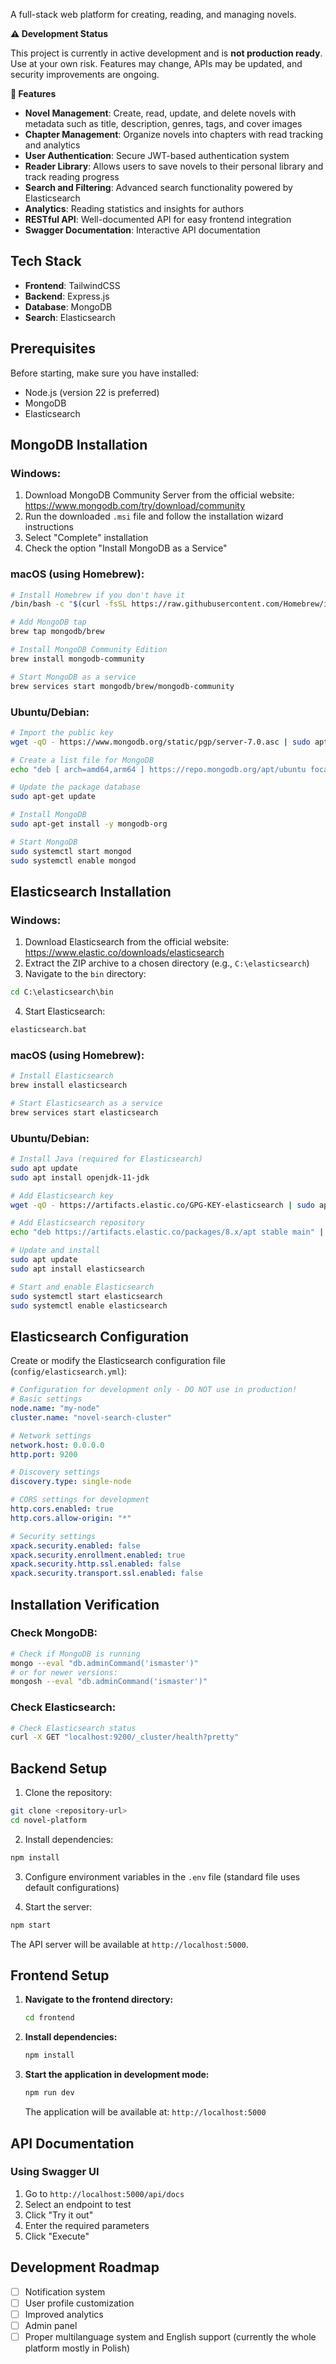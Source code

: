 A full-stack web platform for creating, reading, and managing novels. 

**⚠️ Development Status**

This project is currently in active development and is **not production ready**. Use at your own risk. Features may change, APIs may be updated, and security improvements are ongoing.

**🚀 Features**

* **Novel Management**: Create, read, update, and delete novels with metadata such as title, description, genres, tags, and cover images
* **Chapter Management**: Organize novels into chapters with read tracking and analytics
* **User Authentication**: Secure JWT-based authentication system
* **Reader Library**: Allows users to save novels to their personal library and track reading progress
* **Search and Filtering**: Advanced search functionality powered by Elasticsearch
* **Analytics**: Reading statistics and insights for authors
* **RESTful API**: Well-documented API for easy frontend integration
* **Swagger Documentation**: Interactive API documentation

## Tech Stack

- **Frontend**: TailwindCSS
- **Backend**: Express.js
- **Database**: MongoDB
- **Search**: Elasticsearch

## Prerequisites

Before starting, make sure you have installed:
* Node.js (version 22 is preferred)
* MongoDB
* Elasticsearch

## MongoDB Installation

### Windows:
1. Download MongoDB Community Server from the official website: https://www.mongodb.com/try/download/community
2. Run the downloaded `.msi` file and follow the installation wizard instructions
3. Select "Complete" installation
4. Check the option "Install MongoDB as a Service"

### macOS (using Homebrew):
```bash
# Install Homebrew if you don't have it
/bin/bash -c "$(curl -fsSL https://raw.githubusercontent.com/Homebrew/install/HEAD/install.sh)"

# Add MongoDB tap
brew tap mongodb/brew

# Install MongoDB Community Edition
brew install mongodb-community

# Start MongoDB as a service
brew services start mongodb/brew/mongodb-community
```

### Ubuntu/Debian:
```bash
# Import the public key
wget -qO - https://www.mongodb.org/static/pgp/server-7.0.asc | sudo apt-key add -

# Create a list file for MongoDB
echo "deb [ arch=amd64,arm64 ] https://repo.mongodb.org/apt/ubuntu focal/mongodb-org/7.0 multiverse" | sudo tee /etc/apt/sources.list.d/mongodb-org-7.0.list

# Update the package database
sudo apt-get update

# Install MongoDB
sudo apt-get install -y mongodb-org

# Start MongoDB
sudo systemctl start mongod
sudo systemctl enable mongod
```

## Elasticsearch Installation

### Windows:
1. Download Elasticsearch from the official website: https://www.elastic.co/downloads/elasticsearch
2. Extract the ZIP archive to a chosen directory (e.g., `C:\elasticsearch`)
3. Navigate to the `bin` directory:
```cmd
cd C:\elasticsearch\bin
```
4. Start Elasticsearch:
```cmd
elasticsearch.bat
```

### macOS (using Homebrew):
```bash
# Install Elasticsearch
brew install elasticsearch

# Start Elasticsearch as a service
brew services start elasticsearch
```

### Ubuntu/Debian:
```bash
# Install Java (required for Elasticsearch)
sudo apt update
sudo apt install openjdk-11-jdk

# Add Elasticsearch key
wget -qO - https://artifacts.elastic.co/GPG-KEY-elasticsearch | sudo apt-key add -

# Add Elasticsearch repository
echo "deb https://artifacts.elastic.co/packages/8.x/apt stable main" | sudo tee /etc/apt/sources.list.d/elastic-8.x.list

# Update and install
sudo apt update
sudo apt install elasticsearch

# Start and enable Elasticsearch
sudo systemctl start elasticsearch
sudo systemctl enable elasticsearch
```

## Elasticsearch Configuration

Create or modify the Elasticsearch configuration file (`config/elasticsearch.yml`):
```yaml
# Configuration for development only - DO NOT use in production!
# Basic settings
node.name: "my-node"
cluster.name: "novel-search-cluster"

# Network settings
network.host: 0.0.0.0
http.port: 9200

# Discovery settings
discovery.type: single-node

# CORS settings for development
http.cors.enabled: true
http.cors.allow-origin: "*"

# Security settings
xpack.security.enabled: false
xpack.security.enrollment.enabled: true
xpack.security.http.ssl.enabled: false
xpack.security.transport.ssl.enabled: false
```

## Installation Verification

### Check MongoDB:
```bash
# Check if MongoDB is running
mongo --eval "db.adminCommand('ismaster')"
# or for newer versions:
mongosh --eval "db.adminCommand('ismaster')"
```

### Check Elasticsearch:
```bash
# Check Elasticsearch status
curl -X GET "localhost:9200/_cluster/health?pretty"
```

## Backend Setup

1. Clone the repository:
```bash
git clone <repository-url>
cd novel-platform
```

2. Install dependencies:
```bash
npm install
```

3. Configure environment variables in the `.env` file (standard file uses default configurations)

4. Start the server:
```bash
npm start
```

The API server will be available at `http://localhost:5000`.

## Frontend Setup

1. **Navigate to the frontend directory:**
   ```bash
   cd frontend
   ```

2. **Install dependencies:**
   ```bash
   npm install
   ```

3. **Start the application in development mode:**
   ```bash
   npm run dev
   ```

   The application will be available at: `http://localhost:5000`

## API Documentation

### Using Swagger UI
1. Go to `http://localhost:5000/api/docs`
2. Select an endpoint to test
3. Click "Try it out"
4. Enter the required parameters
5. Click "Execute"

## Development Roadmap

- [ ] Notification system
- [ ] User profile customization
- [ ] Improved analytics
- [ ] Admin panel
- [ ] Proper multilanguage system and English support (currently the whole platform mostly in Polish)

